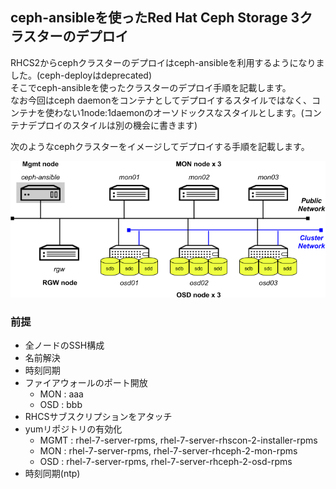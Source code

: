 ## ceph-ansibleを使ったRed Hat Ceph Storage 3クラスターのデプロイ

RHCS2からcephクラスターのデプロイはceph-ansibleを利用するようになりました。(ceph-deployはdeprecated)  
そこでceph-ansibleを使ったクラスターのデプロイ手順を記載します。  
なお今回はceph daemonをコンテナとしてデプロイするスタイルではなく、コンテナを使わない1node:1daemonのオーソドックスなスタイルとします。(コンテナデプロイのスタイルは別の機会に書きます)

次のようなcephクラスターをイメージしてデプロイする手順を記載します。


![クラスターイメージ](https://github.com/tutsunom/rhcs/blob/master/install/image/cluster.png)


### 前提

- 全ノードのSSH構成  
- 名前解決  
- 時刻同期
- ファイアウォールのポート開放
  - MON : aaa
  - OSD : bbb
- RHCSサブスクリプションをアタッチ  
- yumリポジトリの有効化  
  - MGMT : rhel-7-server-rpms, rhel-7-server-rhscon-2-installer-rpms  
  - MON : rhel-7-server-rpms, rhel-7-server-rhceph-2-mon-rpms  
  - OSD : rhel-7-server-rpms, rhel-7-server-rhceph-2-osd-rpms  
- 時刻同期(ntp)  
